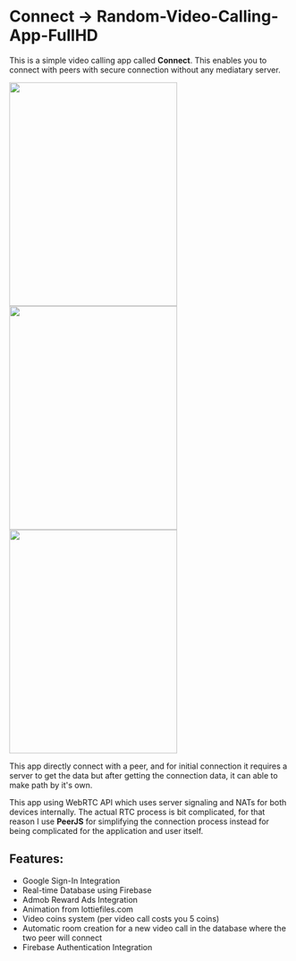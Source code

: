 # Connect -> Random-Video-Calling-App-FullHD

This is a simple video calling app called **Connect**. This enables you to connect with peers with secure connection without any mediatary server.

<img src="https://user-images.githubusercontent.com/76425862/157926320-403dfdce-8929-48f4-826d-eb2164a9fc3b.jpg" width="300" height="400" /> <img src="https://user-images.githubusercontent.com/76425862/157926334-aa300852-b11d-4af7-8c39-6ce3d20de247.jpg" width="300" height="400" /> <img src="https://user-images.githubusercontent.com/76425862/157926342-38c616eb-338b-4049-afe5-d9b494d82067.jpg" width="300" height="400" />

This app directly connect with a peer, and for initial connection it requires a server to get the data but after getting the connection data, it can able to make path by it's own.

This app using WebRTC API which uses server signaling and NATs for both devices internally. The actual RTC process is bit complicated, for that reason I use **PeerJS** for simplifying the connection process instead for being complicated for the application and user itself.

## Features:
- Google Sign-In Integration
- Real-time Database using Firebase
- Admob Reward Ads Integration
- Animation from lottiefiles.com
- Video coins system (per video call costs you 5 coins)
- Automatic room creation for a new video call in the database where the two peer will connect
- Firebase Authentication Integration
